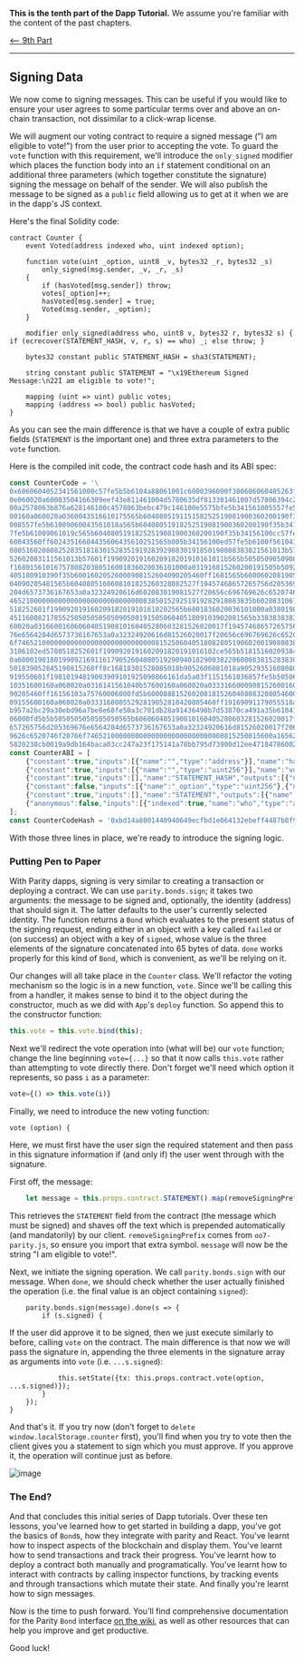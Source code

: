 **This is the tenth part of the Dapp Tutorial.** We assume you're familiar with the content of the past chapters.

[⟵ 9th Part](https://github.com/paritytech/parity/wiki/Tutorial-Part-9)

----

## Signing Data

We now come to signing messages. This can be useful if you would like to ensure your user agrees to some particular terms over and above an on-chain transaction, not dissimilar to a click-wrap license.

We will augment our voting contract to require a signed message ("I am eligible to vote!") from the user prior to accepting the vote. To guard the `vote` function with this requirement, we'll introduce the `only_signed` modifier which places the function body into an `if` statement conditional on an additional three parameters (which together constitute the signature) signing the message on behalf of the sender. We will also publish the message to be signed as a `public` field allowing us to get at it when we are in the dapp's JS context.

Here's the final Solidity code:

```
contract Counter {
	event Voted(address indexed who, uint indexed option);

	function vote(uint _option, uint8 _v, bytes32 _r, bytes32 _s)
	    only_signed(msg.sender, _v, _r, _s)
	{
		if (hasVoted[msg.sender]) throw;
		votes[_option]++;
		hasVoted[msg.sender] = true;
		Voted(msg.sender, _option);
	}

	modifier only_signed(address who, uint8 v, bytes32 r, bytes32 s) { if (ecrecover(STATEMENT_HASH, v, r, s) == who) _; else throw; }

	bytes32 constant public STATEMENT_HASH = sha3(STATEMENT);

	string constant public STATEMENT = "\x19Ethereum Signed Message:\n22I am eligible to vote!";

	mapping (uint => uint) public votes;
	mapping (address => bool) public hasVoted;
}
```

As you can see the main difference is that we have a couple of extra public fields (`STATEMENT` is the important one) and three extra parameters to the `vote` function.

Here is the compiled init code, the contract code hash and its ABI spec:

```js
const CounterCode = '\
0x6060604052341561000c57fe5b5b6104a88061001c6000396000f300606060405263ffffffff6\
0e060020a60003504166309eef43e811461004d5780635df813301461007d57806394c21ff31461\
00a2578063b876a628146100c4578063bebc479c146100e5575bfe5b341561005557fe5b6100696\
00160a060020a0360043516610175565b604080519115158252519081900360200190f35b341561\
008557fe5b61009060043561018a565b60408051918252519081900360200190f35b34156100aa5\
7fe5b61009061019c565b60408051918252519081900360200190f35b34156100cc57fe5b6100e3\
60043560ff60243516604435606435610251565b005b34156100ed57fe5b6100f561041c565b604\
08051602080825283518183015283519192839290830191850190808383821561013b575b805182\
52602083111561013b57601f19909201916020918201910161011b565b505050905090810190601\
f1680156101675780820380516001836020036101000a031916815260200191505b509250505060\
405180910390f35b60016020526000908152604090205460ff1681565b600060208190529081526\
04090205481565b6040805160608101825260328082527f19457468657265756d205369676e6564\
204d6573736167653a0a32324920616d602083019081527f20656c696769626c6520746f20766f7\
465210000000000000000000000000000838501529251919282918083835b602083106102215780\
518252601f199092019160209182019101610202565b6001836020036101000a038019825116818\
451168082178552505050505050905001915050604051809103902081565b3383838383600160a0\
60020a03166001606060405190810160405280603281526020017f19457468657265756d2053696\
76e6564204d6573736167653a0a32324920616d81526020017f20656c696769626c6520746f2076\
6f74652100000000000000000000000000008152506040518082805190602001908083835b60208\
3106102ed5780518252601f1990920191602091820191016102ce565b5181516020938403610100\
0a60001901801990921691161790526040805192909401829003822060008381528383018652928\
501839052845190815260ff8c16818301528085018b9052606081018a9052935160808086019750\
919550601f19810194819003909101925090866161da5a03f1151561036857fe5b5050602060405\
10351600160a060020a0316141561040b57600160a060020a033316600090815260016020526040\
90205460ff16156103a75760006000fd5b600088815260208181526040808320805460019081019\
09155600160a060020a03331680855292819052818420805460ff19169091179055518a927f4d99\
b957a2bc29a30ebd96a7be8e68fe50a3c701db28a91436490b7d53870ca491a35b610411565b600\
06000fd5b5b5050505050505050565b606060405190810160405280603281526020017f19457468\
657265756d205369676e6564204d6573736167653a0a32324920616d81526020017f20656c69676\
9626c6520746f20766f7465210000000000000000000000000000815250815600a165627a7a7230\
5820238cb0019a9db164baca03cc247a23f175141a78bb795d73900d12ee471847860029';
const CounterABI = [
	{"constant":true,"inputs":[{"name":"","type":"address"}],"name":"hasVoted","outputs":[{"name":"","type":"bool"}],"payable":false,"type":"function"},
	{"constant":true,"inputs":[{"name":"","type":"uint256"}],"name":"votes","outputs":[{"name":"","type":"uint256"}],"payable":false,"type":"function"},
	{"constant":true,"inputs":[],"name":"STATEMENT_HASH","outputs":[{"name":"","type":"bytes32"}],"payable":false,"type":"function"},
	{"constant":false,"inputs":[{"name":"_option","type":"uint256"},{"name":"_v","type":"uint8"},{"name":"_r","type":"bytes32"},{"name":"_s","type":"bytes32"}],"name":"vote","outputs":[],"payable":false,"type":"function"},
	{"constant":true,"inputs":[],"name":"STATEMENT","outputs":[{"name":"","type":"string"}],"payable":false,"type":"function"},
	{"anonymous":false,"inputs":[{"indexed":true,"name":"who","type":"address"},{"indexed":true,"name":"option","type":"uint256"}],"name":"Voted","type":"event"}
];
const CounterCodeHash = '0xbd14a8001440940649ecfbd1e064132ebeff4487b8f9c57bea485a90067b1aee';	// TODO
```

With those three lines in place, we're ready to introduce the signing logic.

### Putting Pen to Paper

With Parity dapps, signing is very similar to creating a transaction or deploying a contract. We can use `parity.bonds.sign`; it takes two arguments: the message to be signed and, optionally, the identity (address) that should sign it. The latter defaults to the user's currently selected identity. The function returns a `Bond` which evaluates to the present status of the signing request, ending either in an object with a key called `failed` or (on success) an object with a key of `signed`, whose value is the three elements of the signature concatenated into 65 bytes of data. `done` works properly for this kind of `Bond`, which is convenient, as we'll be relying on it.

Our changes will all take place in the `Counter` class. We'll refactor the voting mechanism so the logic is in a new function, `vote`. Since we'll be calling this from a handler, it makes sense to bind it to the object during the constructor, much as we did with `App`'s `deploy` function. So append this to the constructor function:

```js
this.vote = this.vote.bind(this);
```

Next we'll redirect the vote operation into (what will be) our `vote` function; change the line beginning `vote={...}` so that it now calls `this.vote` rather than attempting to vote directly there. Don't forget we'll need which option it represents, so pass `i` as a parameter:

```js
vote={() => this.vote(i)}
```

Finally, we need to introduce the new voting function:

```
vote (option) {
```

Here, we must first have the user sign the required statement and then pass in this signature information if (and only if) the user went through with the signature.

First off, the message:

```js
	let message = this.props.contract.STATEMENT().map(removeSigningPrefix);
```

This retrieves the `STATEMENT` field from the contract (the message which must be signed) and shaves off the text which is prepended automatically (and mandatorily) by our client. `removeSigningPrefix` comes from `oo7-parity.js`, so ensure you import that extra symbol. `message` will now be the string "I am eligible to vote!".

Next, we initiate the signing operation. We call `parity.bonds.sign` with our message. When `done`, we should check whether the user actually finished the operation (i.e. the final value is an object containing `signed`):

```
	parity.bonds.sign(message).done(s => {
		if (s.signed) {
```

If the user did approve it to be signed, then we just execute similarly to before, calling `vote` on the contract. The main difference is that now we will pass the signature in, appending the three elements in the signature array as arguments into `vote` (i.e. `...s.signed`):

```
			this.setState({tx: this.props.contract.vote(option, ...s.signed)});
		}
	});
}
```

And that's it. If you try now (don't forget to `delete window.localStorage.counter` first), you'll find when you try to vote then the client gives you a statement to sign which you must approve. If you approve it, the operation will continue just as before.

![image](https://cloud.githubusercontent.com/assets/138296/24996522/794af884-2033-11e7-8762-9e4e30d60967.png)

### The End?

And that concludes this initial series of Dapp tutorials. Over these ten lessons, you've learned how to get started in building a dapp, you've got the basics of `Bond`s, how they integrate with parity and React. You've learnt how to inspect aspects of the blockchain and display them. You've learnt how to send transactions and track their progress. You've learnt how to deploy a contract both manually and programatically. You've learnt how to interact with contracts by calling inspector functions, by tracking events and through transactions which mutate their state. And finally you're learnt how to sign messages.

Now is the time to push forward. You'll find comprehensive documentation for the Parity `Bond` interface [on the wiki](https://github.com/paritytech/parity/wiki/oo7-Parity-Reference), as well as other resources that can help you improve and get productive.

Good luck!
